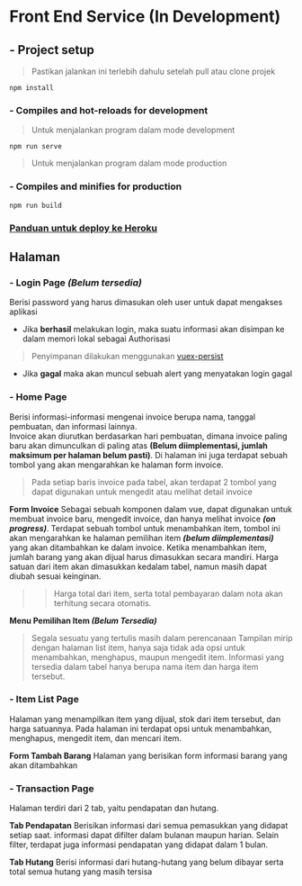 # Front End Service (In Development)

## - Project setup
>Pastikan jalankan ini terlebih dahulu setelah pull atau clone projek
```
npm install
```

### - Compiles and hot-reloads for development
> Untuk menjalankan program dalam mode development
```
npm run serve
```
> Untuk menjalankan program dalam mode production
### - Compiles and minifies for production
```
npm run build
```

### [Panduan untuk deploy ke Heroku](https://cli.vuejs.org/guide/deployment.html#heroku)



## Halaman

### - Login Page _(Belum tersedia)_    
Berisi password yang harus dimasukan oleh user untuk dapat mengakses aplikasi  
- Jika **berhasil** melakukan login, maka suatu informasi akan disimpan ke dalam memori lokal sebagai Authorisasi
> Penyimpanan dilakukan menggunakan [vuex-persist](https://www.npmjs.com/package/vuex-persist)
- Jika **gagal** maka akan muncul sebuah alert yang menyatakan login gagal

### - Home Page  
Berisi informasi-informasi mengenai invoice berupa nama, tanggal pembuatan, dan informasi lainnya.  
Invoice akan diurutkan berdasarkan hari pembuatan, dimana invoice paling baru akan dimunculkan di paling atas **(Belum diimplementasi, jumlah maksimum per halaman belum pasti)**. Di halaman ini juga terdapat sebuah tombol yang akan mengarahkan ke halaman form invoice.  
> Pada setiap baris invoice pada tabel, akan terdapat 2 tombol yang dapat digunakan untuk mengedit atau melihat detail invoice

**Form Invoice**
Sebagai sebuah komponen dalam vue, dapat digunakan untuk membuat invoice baru, mengedit invoice, dan hanya melihat invoice _**(on progress)**_. Terdapat sebuah tombol untuk menambahkan item, tombol ini akan mengarahkan ke halaman pemilihan item _**(belum diimplementasi)**_ yang akan ditambahkan ke dalam invoice. Ketika menambahkan item, jumlah barang yang akan dijual harus dimasukkan secara mandiri. Harga satuan dari item akan dimasukkan kedalam tabel, namun masih dapat diubah sesuai keinginan.  
>> Harga total dari item, serta total pembayaran dalam nota akan terhitung secara otomatis. 

**Menu Pemilihan Item _(Belum Tersedia)_**
> Segala sesuatu yang tertulis masih dalam perencanaan
Tampilan mirip dengan halaman list item, hanya saja tidak ada opsi untuk menambahkan, menghapus, maupun mengedit item. Informasi yang tersedia dalam tabel hanya berupa nama item dan harga item tersebut.

### - Item List Page
Halaman yang menampilkan item yang dijual, stok dari item tersebut, dan harga satuannya. Pada halaman ini terdapat opsi untuk menambahkan, menghapus, mengedit item, dan mencari item.

**Form Tambah Barang**
Halaman yang berisikan form informasi barang yang akan ditambahkan

### - Transaction Page
Halaman terdiri dari 2 tab, yaitu pendapatan dan hutang.

**Tab Pendapatan**
Berisikan informasi dari semua pemasukkan yang didapat setiap saat. informasi dapat difilter dalam bulanan maupun harian. Selain filter, terdapat juga informasi pendapatan yang didapat dalam 1 bulan.

**Tab Hutang**
Berisi informasi dari hutang-hutang yang belum dibayar serta total semua hutang yang masih tersisa